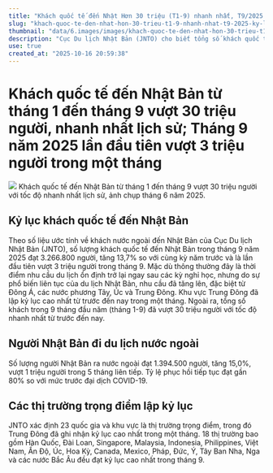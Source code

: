 ```yaml
---
title: "Khách quốc tế đến Nhật Hơn 30 triệu (T1-9) nhanh nhất, T9/2025 kỷ lục"
slug: "khach-quoc-te-den-nhat-hon-30-trieu-t1-9-nhanh-nhat-t9-2025-ky-luc"
thumbnail: "data/6.images/images/khach-quoc-te-den-nhat-hon-30-trieu-t1-9-nhanh-nhat-t9-2025-ky-luc.webp"
description: "Cục Du lịch Nhật Bản (JNTO) cho biết tổng số khách quốc tế đến Nhật từ tháng 1 đến tháng 9 đã vượt 30 triệu người, đạt tốc độ nhanh nhất lịch sử. Riêng tháng 9 năm 2025 cũng ghi nhận kỷ lục hơn 3 triệu lượt khách, với nhu cầu tăng từ Đông Á, châu Âu, Mỹ, Úc và Trung Đông."
use: true
created_at: "2025-10-16 20:59:38"
---
```


# Khách quốc tế đến Nhật Bản từ tháng 1 đến tháng 9 vượt 30 triệu người, nhanh nhất lịch sử; Tháng 9 năm 2025 lần đầu tiên vượt 3 triệu người trong một tháng

![](/images/20251016-00000001-awire-000-1-view.webp)
Khách quốc tế đến Nhật Bản từ tháng 1 đến tháng 9 vượt 30 triệu người với tốc độ nhanh nhất lịch sử, ảnh chụp tháng 6 năm 2025.

## Kỷ lục khách quốc tế đến Nhật Bản

Theo số liệu ước tính về khách nước ngoài đến Nhật Bản của Cục Du lịch Nhật Bản (JNTO), số lượng khách quốc tế đến Nhật Bản trong tháng 9 năm 2025 đạt 3.266.800 người, tăng 13,7% so với cùng kỳ năm trước và là lần đầu tiên vượt 3 triệu người trong tháng 9. Mặc dù thông thường đây là thời điểm nhu cầu du lịch ổn định trở lại ngay sau các kỳ nghỉ học, nhưng do sự phổ biến liên tục của du lịch Nhật Bản, nhu cầu đã tăng lên, đặc biệt từ Đông Á, các nước phương Tây, Úc và Trung Đông. Khu vực Trung Đông đã lập kỷ lục cao nhất từ trước đến nay trong một tháng. Ngoài ra, tổng số khách trong 9 tháng đầu năm (tháng 1-9) đã vượt 30 triệu người với tốc độ nhanh nhất từ trước đến nay.

## Người Nhật Bản đi du lịch nước ngoài

Số lượng người Nhật Bản ra nước ngoài đạt 1.394.500 người, tăng 15,0%, vượt 1 triệu người trong 5 tháng liên tiếp. Tỷ lệ phục hồi tiếp tục đạt gần 80% so với mức trước đại dịch COVID-19.

## Các thị trường trọng điểm lập kỷ lục

JNTO xác định 23 quốc gia và khu vực là thị trường trọng điểm, trong đó Trung Đông đã ghi nhận kỷ lục cao nhất trong một tháng. 18 thị trường bao gồm Hàn Quốc, Đài Loan, Singapore, Malaysia, Indonesia, Philippines, Việt Nam, Ấn Độ, Úc, Hoa Kỳ, Canada, Mexico, Pháp, Đức, Ý, Tây Ban Nha, Nga và các nước Bắc Âu đều đạt kỷ lục cao nhất trong tháng 9.